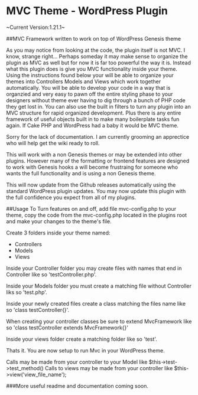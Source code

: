MVC Theme - WordPress Plugin
==============================

~Current Version:1.21.1~

##MVC Framework written to work on top of WordPress Genesis theme

As you may notice from looking at the code, the plugin itself is not MVC. I know, strange right... Perhaps someday it may make sense to organize the plugin as MVC as well but for now it is far too powerful the way it is. Instead what this plugin does is give you MVC functionality inside your theme. Using the instructions found below your will be able to organize your themes into Controllers Models and Views which work together automatically. You will be able to develop your code in a way that is organzied and very easy to pawn off the entire styling phase to your designers without theme ever having to dig through a bunch of PHP code they get lost in. You can also use the built in filters to turn any plugin into an MVC structure for rapid organized development. Plus there is any entire framework of useful objects built in to make many boilerplate tasks fun again. If Cake PHP and WordPress had a baby it would be MVC theme.

Sorry for the lack of documentation. I am currently grooming an apprectice who will help get the wiki ready to roll.

This will work with a non Genesis themes or may be extended into other plugins. However many of the formatting or frontend features
are designed to work with Genesis hooks a will become frustraing for someone who wants the full functionality and is using a non 
Genesis theme.


This will now update from the Github releases automatically using the standard WordPress plugin updates. You may now update this plugin with the full confidence you expect from all of my plugins.


##Usage
To Turn features on and off, add file mvc-config.php to your theme, copy the code from the mvc-config.php located in the plugins root and make your changes to the theme's file.

Create 3 folders inside your theme named:
* Controllers
* Models
* Views

Inside your Controller folder you may create files with names that end in Controller like so 'testController.php'.

Inside your Models folder you must create a matching file without Controller liks so 'test.php'.

Inside your newly created files create a class matching the files name like so 'class testController{}'.

When creating your controller classes be sure to extend MvcFramework like so 'class testController extends MvcFramework{}'

Inside your views folder create a matching folder like so 'test'.

Thats it. You are now setup to run Mvc in your WordPress theme.

Calls may be made from your controller to your Model like $this->test->test_method()
Calls to views may be made from your controller like $this->view('view_file_name');


###More useful readme and documentation coming soon.




